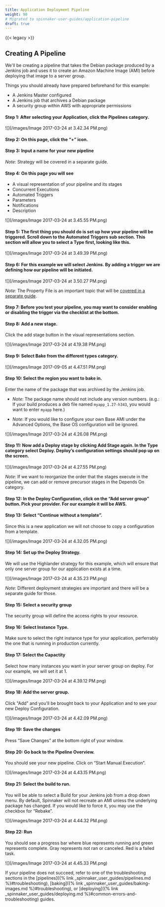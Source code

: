 ```yaml
---
title: Application Deployment Pipeline
weight: 90
# Migrated to spinnaker-user-guides/application-pipeline
draft: true
---
```


{{< legacy >}}

## Creating A Pipeline

We'll be creating a pipeline that takes the Debian package produced by a Jenkins job and uses it to create an Amazon Machine Image (AMI) before deploying that image to a server group.


Things you should already have prepared beforehand for this example:

- A Jenkins Master configured
- A Jenkins job that archives a Debian package
- A security group within AWS with appropriate permissions

#### Step 1: After selecting your Application, click the Pipelines category.

![](/images/Image 2017-03-24 at 3.42.34 PM.png)

#### Step 2: On this page, click the “+” icon.


#### Step 3: Input a name for your new pipeline

_Note_: Strategy will be covered in a separate guide.

#### Step 4: On this page you will see

- A visual representation of your pipeline and its stages
- Concurrent Executions
- Automated Triggers
- Parameters
- Notifications
- Description

![](/images/Image 2017-03-24 at 3.45.55 PM.png)

#### Step 5: The first thing you should do is set up how your pipeline will be triggered. Scroll down to the Automated Triggers sub section. This section will allow you to select a Type first, looking like this.

![](/images/Image 2017-03-24 at 3.49.39 PM.png)

#### Step 6: For this example we will select Jenkins. By adding a trigger we are defining how our pipeline will be initiated.

![](/images/Image 2017-03-24 at 3.50.27 PM.png)

_Note_: The Property File is an important topic that will be [covered in a separate guide](https://docs.armory.io/spinnaker-user-guides/working-with-jenkins/#property-file).

#### Step 7: Before you test your pipeline, you may want to consider enabling or disabling the trigger via the checklist at the bottom.

#### Step 8: Add a new stage.
Click the add stage button in the visual representations section.

![](/images/Image 2017-03-24 at 4.19.38 PM.png)

#### Step 9: Select Bake from the different types category.

![](/images/Image 2017-09-05 at 4.47.51 PM.png)

#### Step 10: Select the region you want to bake in.
Enter the name of the package that was archived by the Jenkins job.

- _Note_: The package name should not include any version numbers. (e.g.: If your build produces a deb file named `myapp_1.27-h343`, you would want to enter `myapp` here.)

- _Note_: If you would like to configure your own Base AMI under the Advanced Options, the Base OS configuration will be ignored.

![](/images/Image 2017-03-24 at 4.26.08 PM.png)

#### Step 11: Now add a Deploy stage by clicking Add Stage again. In the Type category select Deploy. Deploy’s configuration settings should pop up on the screen.

![](/images/Image 2017-03-24 at 4.27.55 PM.png)

_Note_: If we want to reorganize the order that the stages execute in the pipeline, we can add or remove precursor stages in the Depends On category.

#### Step 12: In the Deploy Configuration, click on the “Add server group” button. Pick your provider. For our example it will be AWS.

#### Step 13: Select “Continue without a template”.
Since this is a new application we will not choose to copy a configuration from a template.

![](/images/Image 2017-03-24 at 4.32.05 PM.png)

#### Step 14: Set up the Deploy Strategy.
We will use the Highlander strategy for this example, which will ensure that only one server group for our application exists at a time.

![](/images/Image 2017-03-24 at 4.35.23 PM.png)

_Note_: Different deployment strategies are important and there will be a separate guide for those.

#### Step 15: Select a security group
The security group will define the access rights to your resource.

#### Step 16: Select Instance Type.
Make sure to select the right instance type for your application, perferrably the one that is running in production currently.

#### Step 17: Select the Capactity
Select how many instances you want in your server group on deploy. For our example, we will set it at 1.

![](/images/Image 2017-03-24 at 4.39.12 PM.png)

#### Step 18: Add the server group.
Click "Add" and you'll be brought back to your Application and to see your new Deploy Configuration.

![](/images/Image 2017-03-24 at 4.42.09 PM.png)

#### Step 19: Save the changes
Press “Save Changes” at the bottom right of your window.

#### Step 20: Go back to the Pipeline Overview.
You should see your new pipeline. Click on “Start Manual Execution”.

![](/images/Image 2017-03-24 at 4.43.15 PM.png)

#### Step 21: Select the build to run.
You will be able to select a Build for your Jenkins job from a drop down menu. By default, Spinnaker will not recreate an AMI unless the underlying package has changed. If you would like to force it, you may use the checkbox for “Rebake”.

![](/images/Image 2017-03-24 at 4.44.32 PM.png)

#### Step 22: Run
You should see a progress bar where blue represents running and green represents complete. Gray represents not ran or canceled. Red is a failed task.

![](/images/Image 2017-03-24 at 4.45.33 PM.png)

If your pipeline does not succeed, refer to one of the troubleshooting sections in the [pipelines]({% link _spinnaker_user_guides/pipelines.md %}#troubleshooting), [baking]({% link _spinnaker_user_guides/baking-images.md %}#troubleshooting), or [deploying]({% link _spinnaker_user_guides/deploying.md %}#common-errors-and-troubleshooting) guides.

